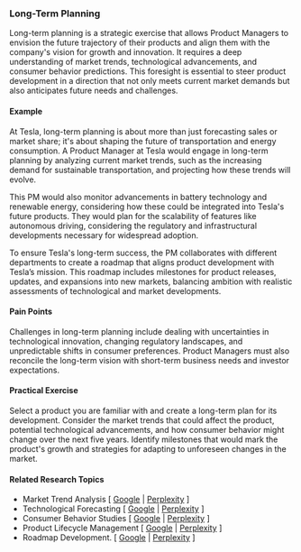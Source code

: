 ### Long-Term Planning

Long-term planning is a strategic exercise that allows Product Managers to envision the future trajectory of their products and align them with the company's vision for growth and innovation. It requires a deep understanding of market trends, technological advancements, and consumer behavior predictions. This foresight is essential to steer product development in a direction that not only meets current market demands but also anticipates future needs and challenges.

#### Example

At Tesla, long-term planning is about more than just forecasting sales or market share; it's about shaping the future of transportation and energy consumption. A Product Manager at Tesla would engage in long-term planning by analyzing current market trends, such as the increasing demand for sustainable transportation, and projecting how these trends will evolve.

This PM would also monitor advancements in battery technology and renewable energy, considering how these could be integrated into Tesla's future products. They would plan for the scalability of features like autonomous driving, considering the regulatory and infrastructural developments necessary for widespread adoption.

To ensure Tesla's long-term success, the PM collaborates with different departments to create a roadmap that aligns product development with Tesla’s mission. This roadmap includes milestones for product releases, updates, and expansions into new markets, balancing ambition with realistic assessments of technological and market developments.

#### Pain Points

Challenges in long-term planning include dealing with uncertainties in technological innovation, changing regulatory landscapes, and unpredictable shifts in consumer preferences. Product Managers must also reconcile the long-term vision with short-term business needs and investor expectations.

#### Practical Exercise

Select a product you are familiar with and create a long-term plan for its development. Consider the market trends that could affect the product, potential technological advancements, and how consumer behavior might change over the next five years. Identify milestones that would mark the product's growth and strategies for adapting to unforeseen changes in the market.

#### Related Research Topics

- Market Trend Analysis [ [Google](https://www.google.com/search?q=Market%20Trend%20Analysis%20in%20product%20management) | [Perplexity](https://www.perplexity.ai/?q=Market%20Trend%20Analysis%20in%20product%20management) ]
- Technological Forecasting [ [Google](https://www.google.com/search?q=Technological%20Forecasting%20in%20product%20management) | [Perplexity](https://www.perplexity.ai/?q=Technological%20Forecasting%20in%20product%20management) ]
- Consumer Behavior Studies [ [Google](https://www.google.com/search?q=Consumer%20Behavior%20Studies%20in%20product%20management) | [Perplexity](https://www.perplexity.ai/?q=Consumer%20Behavior%20Studies%20in%20product%20management) ]
- Product Lifecycle Management [ [Google](https://www.google.com/search?q=Product%20Lifecycle%20Management%20in%20product%20management) | [Perplexity](https://www.perplexity.ai/?q=Product%20Lifecycle%20Management%20in%20product%20management) ]
- Roadmap Development. [ [Google](https://www.google.com/search?q=Roadmap%20Development.%20in%20product%20management) | [Perplexity](https://www.perplexity.ai/?q=Roadmap%20Development.%20in%20product%20management) ]


